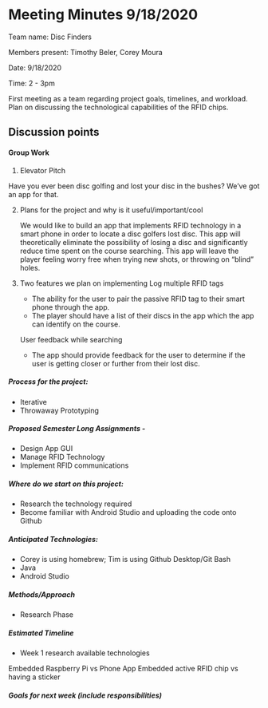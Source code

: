 # Meeting Minutes 9/18/2020

Team name: Disc Finders

Members present: Timothy Beler, Corey Moura

Date: 9/18/2020

Time: 2 - 3pm

First meeting as a team regarding project goals, timelines, and workload. Plan on discussing the technological capabilities of the RFID chips. 

## Discussion points 

#### Group Work

1. Elevator Pitch
<p>
Have you ever been disc golfing and lost your disc in the bushes?  We’ve got an app for that.
<p>
    
2. Plans for the project and why is it useful/important/cool

    We would like to build an app that implements RFID technology in a smart phone in order to locate a disc golfers lost disc.  This app will theoretically eliminate the possibility of losing a disc and significantly reduce time spent on the course searching.  This app will leave the player feeling worry free when trying new shots, or throwing on “blind” holes.

3. Two features we plan on implementing
    Log multiple RFID tags
    - The ability for the user to pair the passive RFID tag to their smart phone through the app.  
    - The player should have a list of their discs in the app which the app can identify on the course.

    User feedback while searching
    - The app should provide feedback for the user to determine if the user is getting closer or further from their lost disc.

##### Process for the project:
- Iterative 
- Throwaway Prototyping

##### Proposed Semester Long Assignments - 
- Design App GUI
- Manage RFID Technology
- Implement RFID communications

##### Where do we start on this project:
- Research the technology required
- Become familiar with Android Studio and uploading the code onto Github

##### Anticipated Technologies:
- Corey is using homebrew; Tim is using Github Desktop/Git Bash
- Java
- Android Studio

##### Methods/Approach
- Research Phase

##### Estimated Timeline
- Week 1 research available technologies

Embedded Raspberry Pi vs Phone App
Embedded active RFID chip vs having a sticker



##### Goals for next week (include responsibilities)

